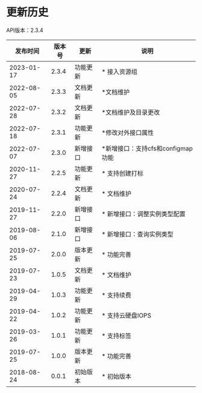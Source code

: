 # 更新历史 #

API版本：2.3.4

| 发布时间       | 版本号   | 更新   | 说明                      |
|------------|-------|------|-------------------------|
| 2023-01-17 | 2.3.4 | 功能更新 | * 接入资源组                 |
| 2022-08-05 | 2.3.3 | 文档更新 | *文档维护                   |
| 2022-07-28 | 2.3.2 | 文档更新 | *文档维护及目录更改              |
| 2022-07-18 | 2.3.1 | 功能更新 | *修改对外接口属性               |
| 2022-07-07 | 2.3.0 | 新增接口 | *新增接口：支持cfs和configmap功能 |
| 2020-11-27 | 2.2.5 | 功能更新 | * 支持创建打标                |
| 2020-07-24 | 2.2.4 | 文档更新 | * 文档维护                  |
| 2019-11-27 | 2.2.0 | 新增接口 | * 新增接口：调整实例类型配置         |
| 2019-08-06 | 2.1.0 | 新增接口 | * 新增接口：查询实例类型           |
| 2019-07-25 | 2.0.0 | 版本更新 | * 功能完善                  |
| 2019-07-23 | 1.0.5 | 文档更新 | * 文档维护                  |
| 2019-04-29 | 1.0.3 | 功能更新 | * 支持续费                  |
| 2019-04-22 | 1.0.2 | 功能更新 | * 支持云硬盘IOPS             |
| 2019-03-26 | 1.0.1 | 功能更新 | * 支持标签                  |
| 2019-07-25 | 1.0.0 | 版本更新 | * 功能完善                  |
| 2018-08-24 | 0.0.1 | 初始版本 | * 初始版本                  |
